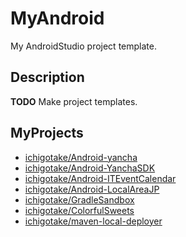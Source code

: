 MyAndroid
=========

My AndroidStudio project template.

Description
-------

 **TODO** Make project templates.


MyProjects
-------

- [ichigotake/Android-yancha](https://github.com/ichigotake/Android-yancha)
- [ichigotake/Android-YanchaSDK](https://github.com/ichigotake/Android-YanchaSDK)
- [ichigotake/Android-ITEventCalendar](https://github.com/ichigotake/Android-ITEventCalendar)
- [ichigotake/Android-LocalAreaJP](https://github.com/ichigotake/Android-LocalAreaJP)
- [ichigotake/GradleSandbox](https://github.com/ichigotake/GradleSandbox)
- [ichigotake/ColorfulSweets](https://github.com/ichigotake/ColorfulSweets)
- [ichigotake/maven-local-deployer](https://github.com/ichigotake/maven-local-deployer)
